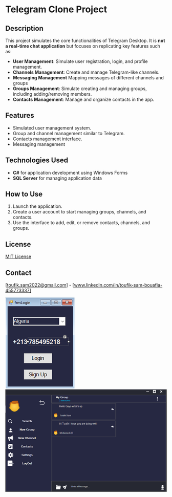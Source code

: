 # Telegram Clone Project

## Description
This project simulates the core functionalities of Telegram Desktop. It is **not a real-time chat application** but focuses on replicating key features such as:

- **User Management**: Simulate user registration, login, and profile management.
- **Channels Management**: Create and manage Telegram-like channels.
- **Messaging Management** Mapping messages of different channels and groups 
- **Groups Management**: Simulate creating and managing groups, including adding/removing members.
- **Contacts Management**: Manage and organize contacts in the app.

## Features
- Simulated user management system.
- Group and channel management similar to Telegram.
- Contacts management interface.
- Messaging management
  
## Technologies Used
- **C#** for application development using Windows Forms
- **SQL Server** for managing application data

## How to Use
1. Launch the application.
2. Create a user account to start managing groups, channels, and contacts.
3. Use the interface to add, edit, or remove contacts, channels, and groups.
## License
[MIT License](LICENSE)

## Contact
[toufik.sam2022@gmail.com] - [www.linkedin.com/in/toufik-sam-bouafia-455773337]

![image alt](https://github.com/Toufik-Sam/TelegramClone/blob/6e79f3c3cea7c5d4c1171050680073d243577092/login.PNG)
![image alt](https://github.com/Toufik-Sam/TelegramClone/blob/6e79f3c3cea7c5d4c1171050680073d243577092/MainForm.PNG)
